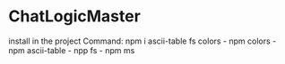 # ChatLogicMaster


install in the project
    Command: npm i ascii-table fs colors
    - npm colors
    - npm ascii-table
    - npp fs
    - npm ms